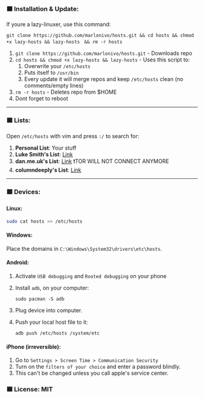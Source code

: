 ### 🟧 Installation & Update:

If youre a lazy-linuxer, use this command:

```
git clone https://github.com/marlonivo/hosts.git && cd hosts && chmod +x lazy-hosts && lazy-hosts　&& rm -r hosts
```

1. `git clone https://github.com/marlonivo/hosts.git` - Downloads repo
2. `cd hosts && chmod +x lazy-hosts && lazy-hosts` - Uses this script to:
   1. Overwrite your `/etc/hosts`
   2. Puts itself to `/usr/bin` 
   3. Every update it will merge repos and keep `/etc/hosts` clean (no comments/empty lines)
3. `rm -r hosts` - Deletes repo from $HOME
4. Dont forget to reboot

-----

### 🟦 Lists:

Open `/etc/hosts` with vim and press `:/` to search for:

1. **Personal List**: Your stuff
2. **Luke Smith's List**: [Link](https://github.com/LukeSmithxyz/etc/blob/master/ips) 
3. **dan.me.uk's List**: [Link](https://www.dan.me.uk/torlist/?full) ❗TOR WILL NOT CONNECT ANYMORE
4. **columndeeply's List**: [Link](https://github.com/columndeeply/hosts)

-----

### 🟩 Devices:

#### Linux:

```bash
sudo cat hosts >> /etc/hosts
```

#### Windows:

Place the domains in `C:\Windows\System32\drivers\etc\hosts`.

#### Android:
1. Activate `USB debugging` and `Rooted debugging` on your phone
2. Install `adb`, on your computer:

   ```
   sudo pacman -S adb
   ```
3. Plug device into computer.
4. Push your local host file to it:
   ```
   adb push /etc/hosts /system/etc
   ```

#### iPhone (irreversible):
1. Go to `Settings > Screen Time > Communication Security`
2. Turn on the `filters of your choice` and enter a password blindly.
3. This can't be changed unless you call apple's service center.

### 🟦 License: MIT
